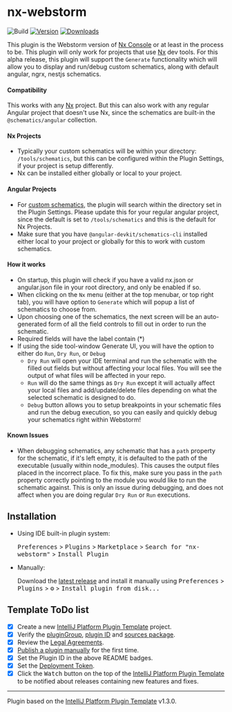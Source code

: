 # nx-webstorm

![Build](https://github.com/etkachev/nx-webstorm/workflows/Build/badge.svg)
[![Version](https://img.shields.io/jetbrains/plugin/v/com.github.etkachev.nxwebstorm.svg)](https://plugins.jetbrains.com/plugin/15000-nx-webstorm)
[![Downloads](https://img.shields.io/jetbrains/plugin/d/com.github.etkachev.nxwebstorm.svg)](https://plugins.jetbrains.com/plugin/15000-nx-webstorm)

<!-- Plugin description -->

This plugin is the Webstorm version
of [Nx Console](https://marketplace.visualstudio.com/items?itemName=nrwl.angular-console) or at least in the process to
be. This plugin will only work for projects that use [Nx](http://nx.dev/) dev tools. For this alpha release, this plugin
will support the `Generate` functionality which will allow you to display and run/debug custom schematics, along with
default angular, ngrx, nestjs schematics.

#### Compatibility

This works with any [Nx](http://nx.dev/) project. But this can also work with any regular Angular project that doesn't
use Nx, since the schematics are built-in the `@schematics/angular` collection.

#### Nx Projects

- Typically your custom schematics will be within your directory: `/tools/schematics`, but this can be configured within
  the Plugin Settings, if your project is setup differently.
- Nx can be installed either globally or local to your project.

#### Angular Projects

- For [custom schematics](https://angular.io/guide/schematics-authoring), the plugin will search within the directory
  set in the Plugin Settings. Please update this for your regular angular project, since the default is set
  to `/tools/schematics` and this is the default for Nx Projects.
- Make sure that you have `@angular-devkit/schematics-cli` installed either local to your project or globally for this
  to work with custom schematics.

#### How it works

- On startup, this plugin will check if you have a valid nx.json or angular.json file in your root directory, and only
  be enabled if so.
- When clicking on the `Nx` menu (either at the top menubar, or top right tab), you will have option to `Generate` which
  will popup a list of schematics to choose from.
- Upon choosing one of the schematics, the next screen will be an auto-generated form of all the field controls to fill
  out in order to run the schematic.
- Required fields will have the label contain (*)
- If using the side tool-window Generate UI, you will have the option to either do `Run`, `Dry Run`, or `Debug`
    - `Dry Run` will open your IDE terminal and run the schematic with the filled out fields but without affecting your
      local files. You will see the output of what files will be affected in your repo.
    - `Run` will do the same things as `Dry Run` except it will actually affect your local files and add/update/delete
      files depending on what the selected schematic is designed to do.
    - `Debug` button allows you to setup breakpoints in your schematic files and run the debug execution, so you can
      easily and quickly debug your schematics right within Webstorm!

#### Known Issues

- When debugging schematics, any schematic that has a `path` property for the schematic, if it's left empty, it is
  defaulted to the path of the executable (usually within node_modules). This causes the output files placed in the
  incorrect place. To fix this, make sure you pass in the `path` property correctly pointing to the module you would
  like to run the schematic against. This is only an issue during debugging, and does not affect when you are doing
  regular `Dry Run` or `Run` executions.

<!-- Plugin description end -->

## Installation

- Using IDE built-in plugin system:

  <kbd>Preferences</kbd> > <kbd>Plugins</kbd> > <kbd>Marketplace</kbd> > <kbd>Search for "nx-webstorm"</kbd> >
  <kbd>Install Plugin</kbd>

- Manually:

  Download the [latest release](https://github.com/etkachev/nx-webstorm/releases/latest) and install it manually using
  <kbd>Preferences</kbd> > <kbd>Plugins</kbd> > <kbd>⚙️</kbd> > <kbd>Install plugin from disk...</kbd>

## Template ToDo list

- [x] Create a new [IntelliJ Platform Plugin Template][template] project.
- [x] Verify the [pluginGroup](/gradle.properties), [plugin ID](/src/main/resources/META-INF/plugin.xml)
  and [sources package](/src/main/kotlin).
- [x] Review the [Legal Agreements](https://plugins.jetbrains.com/docs/marketplace/legal-agreements.html).
- [x] [Publish a plugin manually](https://www.jetbrains.org/intellij/sdk/docs/basics/getting_started/publishing_plugin.html)
  for the first time.
- [x] Set the Plugin ID in the above README badges.
- [x] Set the [Deployment Token](https://plugins.jetbrains.com/docs/marketplace/plugin-upload.html).
- [x] Click the <kbd>Watch</kbd> button on the top of the [IntelliJ Platform Plugin Template][template] to be notified
  about releases containing new features and fixes.

---
Plugin based on the [IntelliJ Platform Plugin Template][template] v1.3.0.

[template]: https://github.com/JetBrains/intellij-platform-plugin-template
